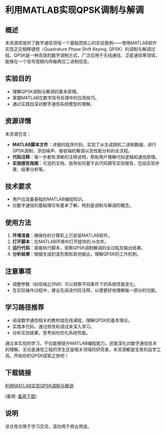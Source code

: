 # 利用MATLAB实现QPSK调制与解调

## 概述

本资源库提供了数字通信领域一个基础而核心的实验案例——使用MATLAB软件实现正交相移键控（Quadrature Phase Shift Keying, QPSK）的调制与解调过程。QPSK是一种高效的数字调制方式，广泛应用于无线通信、卫星通信等领域，能够在一个信号周期内传输两位二进制信息。

## 实验目的

- 理解QPSK调制与解调的基本原理。
- 掌握MATLAB在数字信号处理中的应用技巧。
- 通过实践加深对数字通信系统模型的理解。

## 资源详情

本资源包含：

- **MATLAB脚本文件**：详细的程序代码，实现了从生成随机二进制数据、进行QPSK调制、添加噪声、接收端的解调以及性能分析的全流程。
- **代码注释**：每一步都有清晰的注释说明，帮助用户理解代码逻辑和通信原理。
- **实验报告指南**：可选的文档，指导如何基于此代码撰写实验报告，包括实验步骤、结果分析等。

## 技术要求

- 用户应具备基础的MATLAB编程知识。
- 对数字通信的基础理论有基本了解，特别是调制与解调的概念。

## 使用方法

1. **环境准备**：确保你的计算机上已安装MATLAB软件。
2. **打开脚本**：在MATLAB环境中打开提供的.m文件。
3. **运行代码**：直接执行脚本，观察QPSK调制解调的全过程及输出结果。
4. **分析结果**：根据生成的波形图和其他输出，理解QPSK的工作机制。

## 注意事项

- 调整参数（如信噪比SNR）可以观察不同条件下的系统性能变化。
- 在实际操作过程中，建议先阅读代码注释，以便更好地理解每一部分的功能。

## 学习路径推荐

- 阅读数字通信相关的教材或在线课程，理解QPSK的基本理论。
- 实践本代码，通过修改和调试来深入学习。
- 分析实验结果，思考如何优化系统性能。

通过本实验的学习，不仅能够提升MATLAB编程能力，还能深化对数字通信技术的理解。无论是通信工程的学生还是相关领域的研究者，本资源都是宝贵的自学工具。开始你的QPSK探索之旅吧！

## 下载链接
[利用MATLAB实现QPSK调制与解调](https://pan.quark.cn/s/5093e7b28278) 

(备用: [备用下载](https://pan.baidu.com/s/1S1iwwfw78mrT8jcelUGDKQ?pwd=1234))

## 说明

该仓库仅用于学习交流，请勿用于商业用途。
